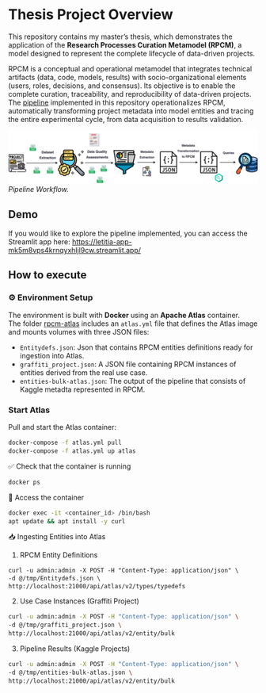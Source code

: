 # Thesis Project Overview

This repository contains my master’s thesis, which demonstrates the application of the **Research Processes Curation Metamodel (RPCM)**, a model designed to represent the complete lifecycle of data-driven projects. 

RPCM is a conceptual and operational metamodel that integrates technical artifacts (data, code, models, results) with socio-organizational elements (users, roles, decisions, and consensus). Its objective is to enable the complete curation, traceability, and reproducibility of data-driven projects. The [pipeline](./pipeline/) implemented in this repository operationalizes RPCM, automatically transforming project metadata into model entities and tracing the entire experimental cycle, from data acquisition to results validation.

![pipeline](/images/pipeline.png)
*Pipeline Workflow.*



## Demo

If you would like to explore the pipeline implemented, you can access the Streamlit app here: https://letitia-app-mk5m8vps4krnqyxhljl9cw.streamlit.app/

## How to execute

### ⚙️ Environment Setup

The environment is built with **Docker** using an **Apache Atlas** container.  
The folder [rpcm-atlas](./rpcm-atlas) includes an `atlas.yml` file that defines the Atlas image and mounts volumes with three JSON files:  

- `Entitydefs.json`: Json that contains RPCM entities definitions ready for ingestion into Atlas.  
- `graffiti_project.json`: A JSON file containing RPCM instances of entities derived from the real use case.
- `entities-bulk-atlas.json`: The output of the pipeline that consists of Kaggle metadta represented in RPCM.

### Start Atlas

Pull and start the Atlas container:

```bash
docker-compose -f atlas.yml pull
docker-compose -f atlas.yml up atlas
```
✅ Check that the container is running
```bash
docker ps
```
🔑 Access the container
```bash
docker exec -it <container_id> /bin/bash
apt update && apt install -y curl
```

📥 Ingesting Entities into Atlas
1. RPCM Entity Definitions
```
curl -u admin:admin -X POST -H "Content-Type: application/json" \
-d @/tmp/Entitydefs.json \
http://localhost:21000/api/atlas/v2/types/typedefs
```
2. Use Case Instances (Graffiti Project)
```bash
curl -u admin:admin -X POST -H "Content-Type: application/json" \
-d @/tmp/graffiti_project.json \
http://localhost:21000/api/atlas/v2/entity/bulk
```
3. Pipeline Results (Kaggle Projects)
```bash
curl -u admin:admin -X POST -H "Content-Type: application/json" \
-d @/tmp/entities-bulk-atlas.json \
http://localhost:21000/api/atlas/v2/entity/bulk
```


